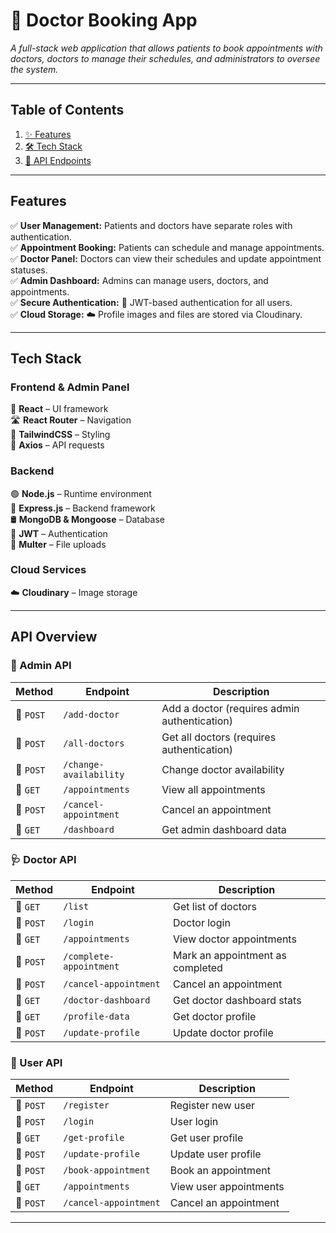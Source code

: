 # 🏥 Doctor Booking App

_A full-stack web application that allows patients to book appointments with doctors, doctors to manage their schedules, and administrators to oversee the system._

---

## Table of Contents

1. [✨ Features](#features)
2. [🛠 Tech Stack](#tech-stack)
3. [📡 API Endpoints](#api-overview)

---

## Features

✅ **User Management:** Patients and doctors have separate roles with authentication.  
✅ **Appointment Booking:** Patients can schedule and manage appointments.  
✅ **Doctor Panel:** Doctors can view their schedules and update appointment statuses.  
✅ **Admin Dashboard:** Admins can manage users, doctors, and appointments.  
✅ **Secure Authentication:** 🔐 JWT-based authentication for all users.  
✅ **Cloud Storage:** ☁️ Profile images and files are stored via Cloudinary.

---

## Tech Stack

### **Frontend & Admin Panel**

🚀 **React** – UI framework  
🛣 **React Router** – Navigation  
🎨 **TailwindCSS** – Styling  
📡 **Axios** – API requests

### **Backend**

🟢 **Node.js** – Runtime environment  
🚀 **Express.js** – Backend framework  
🛢 **MongoDB & Mongoose** – Database  
🔐 **JWT** – Authentication  
📂 **Multer** – File uploads

### **Cloud Services**

☁️ **Cloudinary** – Image storage

---

## API Overview

### **🔑 Admin API**

| Method    | Endpoint               | Description                                  |
| --------- | ---------------------- | -------------------------------------------- |
| 🔹 `POST` | `/add-doctor`          | Add a doctor (requires admin authentication) |
| 🔹 `POST` | `/all-doctors`         | Get all doctors (requires authentication)    |
| 🔹 `POST` | `/change-availability` | Change doctor availability                   |
| 🔹 `GET`  | `/appointments`        | View all appointments                        |
| 🔹 `POST` | `/cancel-appointment`  | Cancel an appointment                        |
| 🔹 `GET`  | `/dashboard`           | Get admin dashboard data                     |

### **🩺 Doctor API**

| Method    | Endpoint                | Description                      |
| --------- | ----------------------- | -------------------------------- |
| 🔹 `GET`  | `/list`                 | Get list of doctors              |
| 🔹 `POST` | `/login`                | Doctor login                     |
| 🔹 `GET`  | `/appointments`         | View doctor appointments         |
| 🔹 `POST` | `/complete-appointment` | Mark an appointment as completed |
| 🔹 `POST` | `/cancel-appointment`   | Cancel an appointment            |
| 🔹 `GET`  | `/doctor-dashboard`     | Get doctor dashboard stats       |
| 🔹 `GET`  | `/profile-data`         | Get doctor profile               |
| 🔹 `POST` | `/update-profile`       | Update doctor profile            |

### **👤 User API**

| Method    | Endpoint              | Description            |
| --------- | --------------------- | ---------------------- |
| 🔹 `POST` | `/register`           | Register new user      |
| 🔹 `POST` | `/login`              | User login             |
| 🔹 `GET`  | `/get-profile`        | Get user profile       |
| 🔹 `POST` | `/update-profile`     | Update user profile    |
| 🔹 `POST` | `/book-appointment`   | Book an appointment    |
| 🔹 `GET`  | `/appointments`       | View user appointments |
| 🔹 `POST` | `/cancel-appointment` | Cancel an appointment  |

---

